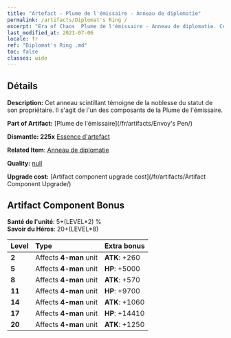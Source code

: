 ```yaml
---
title: "Artefact - Plume de l'émissaire - Anneau de diplomatie"
permalink: /artifacts/Diplomat's Ring /
excerpt: "Era of Chaos  Plume de l'émissaire - Anneau de diplomatie. Cet anneau scintillant témoigne de la noblesse du statut de son propriétaire. Il s'agit de l'un des composants de la Plume de l'émissaire."
last_modified_at: 2021-07-06
locale: fr
ref: "Diplomat's Ring .md"
toc: false
classes: wide
---
```




## Détails

 **Description:** Cet anneau scintillant témoigne de la noblesse du statut de son propriétaire. Il s'agit de l'un des composants de la Plume de l'émissaire.

 **Part of Artifact:** [Plume de l'émissaire](/fr/artifacts/Envoy's Pen/)

 **Dismantle: 225x** [Essence d'artefact](/ItemsFR/con_905/)

 **Related Item**: [Anneau de diplomatie](/fr/Items/art_2157/)

 **Quality:** [null](/fr/artifacts/null/)

 **Upgrade cost:** [Artifact component upgrade cost](/fr/artifacts/Artifact Component Upgrade/)

## Artifact Component Bonus

  **Santé de l'unité**: 5+(LEVEL\*2) %<br/>**Savoir du Héros**: 20+(LEVEL\*8)

  |  Level  | Type |    Extra bonus  | 
  |:--------|:-----|:----------------| 
  | **2** | Affects **4-man** unit | **ATK**: +260 | 
  | **5** | Affects **4-man** unit | **HP**: +5000 | 
  | **8** | Affects **4-man** unit | **ATK**: +570 | 
  | **11** | Affects **4-man** unit | **HP**: +9700 | 
  | **14** | Affects **4-man** unit | **ATK**: +1060 | 
  | **17** | Affects **4-man** unit | **HP**: +14410 | 
  | **20** | Affects **4-man** unit | **ATK**: +1250 | 
